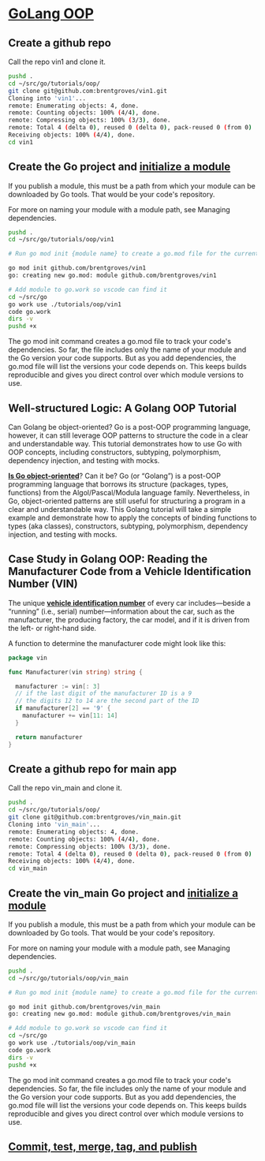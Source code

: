 # **[GoLang OOP](https://www.toptal.com/golang/golang-oop-tutorial)**

## Create a github repo

Call the repo vin1 and clone it.

```bash
pushd .
cd ~/src/go/tutorials/oop/
git clone git@github.com:brentgroves/vin1.git
Cloning into 'vin1'...
remote: Enumerating objects: 4, done.
remote: Counting objects: 100% (4/4), done.
remote: Compressing objects: 100% (3/3), done.
remote: Total 4 (delta 0), reused 0 (delta 0), pack-reused 0 (from 0)
Receiving objects: 100% (4/4), done.
cd vin1
```

## Create the Go project and **[initialize a module](https://go.dev/ref/mod#go-mod-init)**

If you publish a module, this must be a path from which your module can be downloaded by Go tools. That would be your code's repository.

For more on naming your module with a module path, see Managing dependencies.

```bash
pushd .
cd ~/src/go/tutorials/oop/vin1

# Run go mod init {module name} to create a go.mod file for the current directory. For example go mod init github.com/brutella/dnssd 

go mod init github.com/brentgroves/vin1
go: creating new go.mod: module github.com/brentgroves/vin1

# Add module to go.work so vscode can find it
cd ~/src/go
go work use ./tutorials/oop/vin1
code go.work 
dirs -v
pushd +x
```

The go mod init command creates a go.mod file to track your code's dependencies. So far, the file includes only the name of your module and the Go version your code supports. But as you add dependencies, the go.mod file will list the versions your code depends on. This keeps builds reproducible and gives you direct control over which module versions to use.

## Well-structured Logic: A Golang OOP Tutorial

Can Golang be object-oriented? Go is a post-OOP programming language, however, it can still leverage OOP patterns to structure the code in a clear and understandable way. This tutorial demonstrates how to use Go with OOP concepts, including constructors, subtyping, polymorphism, dependency injection, and testing with mocks.

**[Is Go object-oriented](https://www.toptal.com/golang)**? Can it be? Go (or “Golang”) is a post-OOP programming language that borrows its structure (packages, types, functions) from the Algol/Pascal/Modula language family. Nevertheless, in Go, object-oriented patterns are still useful for structuring a program in a clear and understandable way. This Golang tutorial will take a simple example and demonstrate how to apply the concepts of binding functions to types (aka classes), constructors, subtyping, polymorphism, dependency injection, and testing with mocks.

## Case Study in Golang OOP: Reading the Manufacturer Code from a Vehicle Identification Number (VIN)

The unique **[vehicle identification number](https://en.wikipedia.org/wiki/Vehicle_identification_number)** of every car includes—beside a “running” (i.e., serial) number—information about the car, such as the manufacturer, the producing factory, the car model, and if it is driven from the left- or right-hand side.

A function to determine the manufacturer code might look like this:

```go
package vin

func Manufacturer(vin string) string {

  manufacturer := vin[: 3]
  // if the last digit of the manufacturer ID is a 9
  // the digits 12 to 14 are the second part of the ID
  if manufacturer[2] == '9' {
    manufacturer += vin[11: 14]
  }

  return manufacturer
}
```

## Create a github repo for main app

Call the repo vin_main and clone it.

```bash
pushd .
cd ~/src/go/tutorials/oop/
git clone git@github.com:brentgroves/vin_main.git
Cloning into 'vin_main'...
remote: Enumerating objects: 4, done.
remote: Counting objects: 100% (4/4), done.
remote: Compressing objects: 100% (3/3), done.
remote: Total 4 (delta 0), reused 0 (delta 0), pack-reused 0 (from 0)
Receiving objects: 100% (4/4), done.
cd vin_main
```

## Create the vin_main Go project and **[initialize a module](https://go.dev/ref/mod#go-mod-init)**

If you publish a module, this must be a path from which your module can be downloaded by Go tools. That would be your code's repository.

For more on naming your module with a module path, see Managing dependencies.

```bash
pushd .
cd ~/src/go/tutorials/oop/vin_main

# Run go mod init {module name} to create a go.mod file for the current directory. For example go mod init github.com/brutella/dnssd 

go mod init github.com/brentgroves/vin_main
go: creating new go.mod: module github.com/brentgroves/vin_main

# Add module to go.work so vscode can find it
cd ~/src/go
go work use ./tutorials/oop/vin_main
code go.work 
dirs -v
pushd +x
```

The go mod init command creates a go.mod file to track your code's dependencies. So far, the file includes only the name of your module and the Go version your code supports. But as you add dependencies, the go.mod file will list the versions your code depends on. This keeps builds reproducible and gives you direct control over which module versions to use.

## **[Commit, test, merge, tag, and publish](commit_test_merge_tag_publish.md)**
